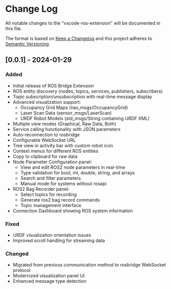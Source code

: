 # Change Log

All notable changes to the "vscode-ros-extension" will be documented in this file.

The format is based on [Keep a Changelog](http://keepachangelog.com/) and this project adheres to [Semantic Versioning](https://semver.org/).

## [0.0.1] - 2024-01-29

### Added
- Initial release of ROS Bridge Extension
- ROS entity discovery (nodes, topics, services, publishers, subscribers)
- Topic subscription/unsubscription with real-time message display
- Advanced visualization support:
  - Occupancy Grid Maps (nav_msgs/OccupancyGrid)
  - Laser Scan Data (sensor_msgs/LaserScan)
  - URDF Robot Models (std_msgs/String containing URDF XML)
- Multiple view modes (Graphical, Raw Data, Both)
- Service calling functionality with JSON parameters
- Auto-reconnection to rosbridge
- Configurable WebSocket URL
- Tree view in activity bar with custom robot icon
- Context menus for different ROS entities
- Copy to clipboard for raw data
- Node Parameter Configuration panel:
  - View and edit ROS2 node parameters in real-time
  - Type validation for bool, int, double, string, and arrays
  - Search and filter parameters
  - Manual mode for systems without rosapi
- ROS2 Bag Recorder panel:
  - Select topics for recording
  - Generate ros2 bag record commands
  - Topic management interface
- Connection Dashboard showing ROS system information

### Fixed
- URDF visualization orientation issues
- Improved scroll handling for streaming data

### Changed
- Migrated from previous communication method to rosbridge WebSocket protocol
- Modernized visualization panel UI
- Enhanced message type detection